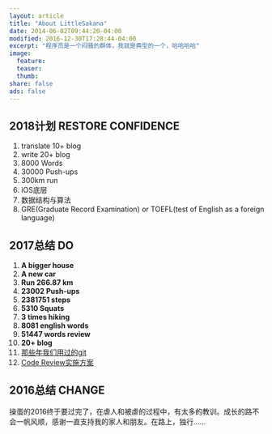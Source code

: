 ```yaml
---
layout: article
title: "About LittleSakana"
date: 2014-06-02T09:44:20-04:00
modified: 2016-12-30T17:28:44-04:00
excerpt: "程序员是一个闷骚的群体，我就是典型的一个，哈哈哈哈"
image:
  feature:
  teaser:
  thumb:
share: false
ads: false
---
```


## 2018计划 RESTORE CONFIDENCE

1. translate 10+ blog
2. write 20+ blog
3. 8000 Words
4. 30000 Push-ups
5. 300km run
6. iOS底层
7. 数据结构与算法
8. GRE(Graduate Record Examination) or TOEFL(test of English as a foreign language)

## 2017总结 DO

1. **A bigger house**
2. **A new car**
3. **Run 266.87 km**
4. **23002 Push-ups**
5. **2381751 steps**
6. **5310 Squats**
7. **3 times hiking**
8. **8081 english words**
8. **51447 words review**
9. **20+ blog**
10. [那些年我们用过的git](http://www.overflowstack.com/git/%E9%82%A3%E4%BA%9B%E5%B9%B4%E6%88%91%E4%BB%AC%E7%94%A8%E8%BF%87%E7%9A%84git/)
11. [Code Review实施方案](http://www.overflowstack.com/ios/Code-Review%E5%AE%9E%E6%96%BD%E6%96%B9%E6%A1%88/)

## 2016总结 CHANGE

操蛋的2016终于要过完了，在虐人和被虐的过程中，有太多的教训。成长的路不会一帆风顺，感谢一直支持我的家人和朋友。在路上，独行......